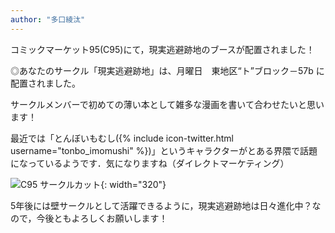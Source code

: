 ```yaml
---
author: "多口綾汰"
---
```


コミックマーケット95(C95)にて，現実逃避跡地のブースが配置されました！

◎あなたのサークル「現実逃避跡地」は、月曜日　東地区“ト”ブロック－57b に配置されました。

サークルメンバーで初めての薄い本として雑多な漫画を書いて合わせたいと思います！

最近では「とんぼいもむし({% include icon-twitter.html username="tonbo_imomushi" %})」というキャラクターがとある界隈で話題になっているようです．気になりますね（ダイレクトマーケティング）

![C95 サークルカット]({{site.baseurl}}/assets/img/2018-11-09/A0400.png){: width="320"}

5年後には壁サークルとして活躍できるように，現実逃避跡地は日々進化中？なので，今後ともよろしくお願いします！